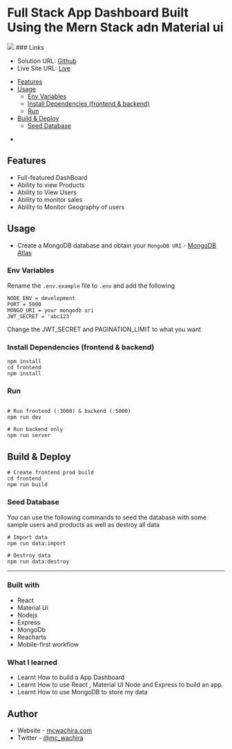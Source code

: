 # Full Stack App Dashboard  Built Using the Mern Stack adn Material ui 




<img src="./mern-Ecommerce.png">
### Links

- Solution URL: [Github](https://github.com/mcwachira/mern-dashboard-application)
- Live Site URL: [Live](https://admin-dashboard-frontend-ye6f.onrender.com/)
<!-- toc -->

- [Features](#features)
- [Usage](#usage)
    - [Env Variables](#env-variables)
    - [Install Dependencies (frontend & backend)](#install-dependencies-frontend--backend)
    - [Run](#run)
- [Build & Deploy](#build--deploy)
    - [Seed Database](#seed-database)

*

<!-- tocstop -->

## Features

- Full-featured DashBoard
- Ability to view Products
- Ability to View Users
- Ability to monitor sales
- Ability to Monitor Geography of users


## Usage

- Create a MongoDB database and obtain your `MongoDB URI` - [MongoDB Atlas](https://www.mongodb.com/cloud/atlas/register)

### Env Variables

Rename the `.env.example` file to `.env` and add the following

```
NODE_ENV = development
PORT = 5000
MONGO_URI = your mongodb uri
JWT_SECRET = 'abc123'

```

Change the JWT_SECRET and PAGINATION_LIMIT to what you want

### Install Dependencies (frontend & backend)

```
npm install
cd frontend
npm install
```

### Run

```

# Run frontend (:3000) & backend (:5000)
npm run dev

# Run backend only
npm run server
```

## Build & Deploy

```
# Create frontend prod build
cd frontend
npm run build
```

### Seed Database

You can use the following commands to seed the database with some sample users and products as well as destroy all data

```
# Import data
npm run data:import

# Destroy data
npm run data:destroy
```
---


### Built with

- React
- Material Ui
- Nodejs
- Express
- MongoDb
- Reacharts
- Mobile-first workflow

### What I learned

- Learnt How to build a App Dashboard
- Learnt How to use React , Material UI Node and Express to build an app.
- Learnt How to use MongoDB to store my data


## Author

- Website - [mcwachira.com](https://mcwachira.com)
- Twitter - [@mc_wachira](https:https://twitter.com/mc_wachira)
